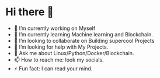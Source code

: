 # Hi there 👋

- 🔭 I’m currently working on Myself
- 🌱 I’m currently learning Machine learning and Blockchain.
- 👯 I’m looking to collaborate on Building supercool Projects
- 🤔 I’m looking for help with My Projects.
- 💬 Ask me about Linux/Python/Docker/Blockchain.
- 📫 How to reach me: look my socials.
- ⚡ Fun fact: I can read your mind.

